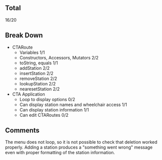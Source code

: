 ## Total ##
16/20

## Break Down ##
* CTARoute
  * Variables 1/1
  * Constructors, Accessors, Mutators 2/2
  * toString, equals 1/1
  * addStation 2/2
  * insertStation 2/2
  * removeStation 2/2
  * lookupStation 2/2
  * nearesetStation 2/2
* CTA Application
  * Loop to display options 0/2
  * Can display station names and wheelchair access 1/1
  * Can display station information 1/1
  * Can edit CTARoutes 0/2

## Comments ##
The menu does not loop, so it is not possible to check that deletion worked properly. Adding a station produces a "something went wrong" message even with proper formatting of the station information.